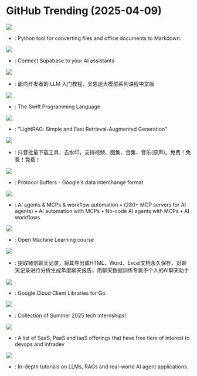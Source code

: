 # GitHub Trending (2025-04-09)

![](https://img.shields.io/badge/Python-New%201-green?style=flat-square&logo=appveyor)
- [](https://github.comundefined): Python tool for converting files and office documents to Markdown.

![](https://img.shields.io/badge/TypeScript-New%20193-green?style=flat-square&logo=appveyor)
- [](https://github.comundefined): Connect Supabase to your AI assistants

![](https://img.shields.io/badge/Jupyter%20Notebook-New%20356-green?style=flat-square&logo=appveyor)
- [](https://github.comundefined): 面向开发者的 LLM 入门教程，吴恩达大模型系列课程中文版

![](https://img.shields.io/badge/C%2B%2B-New%2030-green?style=flat-square&logo=appveyor)
- [](https://github.comundefined): The Swift Programming Language

![](https://img.shields.io/badge/Python-New%20482-green?style=flat-square&logo=appveyor)
- [](https://github.comundefined): "LightRAG: Simple and Fast Retrieval-Augmented Generation"

![](https://img.shields.io/badge/Python-New%2083-green?style=flat-square&logo=appveyor)
- [](https://github.comundefined): 抖音批量下载工具，去水印，支持视频、图集、合集、音乐(原声)。免费！免费！免费！

![](https://img.shields.io/badge/C%2B%2B-New%2096-green?style=flat-square&logo=appveyor)
- [](https://github.comundefined): Protocol Buffers - Google's data interchange format

![](https://img.shields.io/badge/TypeScript-New%20113-green?style=flat-square&logo=appveyor)
- [](https://github.comundefined): AI agents & MCPs & workflow automation • (280+ MCP servers for AI agents) • AI automation with MCPs • No-code AI agents with MCPs • AI workflows

![](https://img.shields.io/badge/Jupyter%20Notebook-New%2021-green?style=flat-square&logo=appveyor)
- [](https://github.comundefined): Open Machine Learning course

![](https://img.shields.io/badge/Python-New%2085-green?style=flat-square&logo=appveyor)
- [](https://github.comundefined): 提取微信聊天记录，将其导出成HTML、Word、Excel文档永久保存，对聊天记录进行分析生成年度聊天报告，用聊天数据训练专属于个人的AI聊天助手

![](https://img.shields.io/badge/Go-New%2030-green?style=flat-square&logo=appveyor)
- [](https://github.comundefined): Google Cloud Client Libraries for Go.

![](https://img.shields.io/badge/none-New%20160-green?style=flat-square&logo=appveyor)
- [](https://github.comundefined): Collection of Summer 2025 tech internships!

![](https://img.shields.io/badge/HTML-New%20163-green?style=flat-square&logo=appveyor)
- [](https://github.comundefined): A list of SaaS, PaaS and IaaS offerings that have free tiers of interest to devops and infradev

![](https://img.shields.io/badge/Jupyter%20Notebook-New%2095-green?style=flat-square&logo=appveyor)
- [](https://github.comundefined): In-depth tutorials on LLMs, RAGs and real-world AI agent applications.

